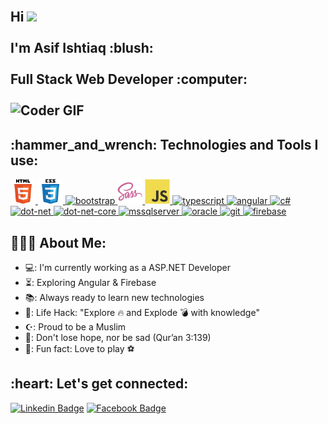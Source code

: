 <h2 align="left">
 <abc>
  <br>Hi <img src="https://user-images.githubusercontent.com/42378118/110234147-e3259600-7f4e-11eb-95be-0c4047144dea.gif" width="30"><br>
  <br> I'm Asif Ishtiaq :blush:<br>
  <br> Full Stack Web Developer :computer:<br>
  <br>
    <img src="https://media.giphy.com/media/u2pmTWUi0MXjyrMaVj/giphy.gif" alt="Coder GIF" width="500">
 </abc>
</h2> 
<h2 align="left">:hammer_and_wrench: Technologies and Tools I use:</h2>
<p align="left">
    <a href="https://www.w3.org/html/" target="_blank"> <img src="https://raw.githubusercontent.com/devicons/devicon/master/icons/html5/html5-original-wordmark.svg" alt="html5" width="40" height="40"/> </a>
    <a href="https://www.w3schools.com/css/" target="_blank"> <img src="https://raw.githubusercontent.com/devicons/devicon/master/icons/css3/css3-original-wordmark.svg" alt="css3" width="40" height="40"/> </a>
<a href="https://getbootstrap.com/" target="_blank"> <img src="https://cdn.jsdelivr.net/gh/devicons/devicon/icons/bootstrap/bootstrap-plain.svg" alt="bootstrap" width="40" height="40"/> </a>
<a href="https://sass-lang.com" target="_blank"> <img src="https://raw.githubusercontent.com/devicons/devicon/master/icons/sass/sass-original.svg" alt="sass" width="40" height="40"/> </a>
    <a href="https://developer.mozilla.org/en-US/docs/Web/JavaScript" target="_blank"> <img src="https://raw.githubusercontent.com/devicons/devicon/master/icons/javascript/javascript-original.svg" alt="javascript" width="40" height="40"/> </a>
  <a href="https://www.typescriptlang.org/" target="_blank"> <img src="https://cdn.jsdelivr.net/gh/devicons/devicon/icons/typescript/typescript-original.svg" alt="typescript" width="40" height="40"/> </a>
<a href="https://angular.io/" target="_blank"> <img src="https://cdn.jsdelivr.net/gh/devicons/devicon/icons/angularjs/angularjs-original.svg" alt="angular" width="40" height="40"/> </a>
<a href="https://docs.microsoft.com/en-us/dotnet/csharp/" target="_blank"> <img src="https://cdn.jsdelivr.net/gh/devicons/devicon/icons/csharp/csharp-original.svg" alt="c#" width="40" height="40"/> </a>
      <a href="https://dotnet.microsoft.com/" target="_blank"> <img src="https://cdn.jsdelivr.net/gh/devicons/devicon/icons/dot-net/dot-net-original-wordmark.svg" alt="dot-net" width="40" height="40"/> </a>
    <a href="https://dotnet.microsoft.com/" target="_blank"> <img src="https://cdn.jsdelivr.net/gh/devicons/devicon/icons/dotnetcore/dotnetcore-original.svg" alt="dot-net-core" width="40" height="40"/> </a>
    <a href="https://www.microsoft.com/en-us/sql-server/" target="_blank"> <img src="https://cdn.jsdelivr.net/gh/devicons/devicon/icons/microsoftsqlserver/microsoftsqlserver-plain-wordmark.svg" alt="mssqlserver" width="40" height="40"/> </a>
  <a href="https://www.oracle.com/database/" target="_blank"> <img src="https://cdn.jsdelivr.net/gh/devicons/devicon/icons/oracle/oracle-original.svg" alt="oracle" width="40" height="40"/> </a>
<a href="https://git-scm.com/" target="_blank"> <img src="https://www.vectorlogo.zone/logos/git-scm/git-scm-icon.svg" alt="git" width="40" height="40"/> </a>
 <a href="https://firebase.google.com/" target="_blank"> <img src="https://www.vectorlogo.zone/logos/firebase/firebase-icon.svg" alt="firebase" width="40" height="40"/> </a>
    </p>

<h2 align="left">👨🏻‍💻 About Me:</h2>

- 💻: I'm currently working as a ASP.NET Developer 
- ⏳:  Exploring Angular & Firebase
- 📚: Always ready to learn new technologies
- 🎯: Life Hack: "Explore :fire: and Explode :bomb: with knowledge"
- ☪️: Proud to be a Muslim
- 📖: Don't lose hope, nor be sad (Qur’an 3:139)
- 🥰: Fun fact: Love to play ⚽ <br>

<h2 align="left">:heart: Let's get connected:</h2>

[![Linkedin Badge](https://img.shields.io/badge/-ishtiaqasif-blue?style=flat-square&logo=Linkedin&logoColor=white&link=https://www.linkedin.com/in/ishtiaqasif/)](https://www.linkedin.com/in/ishtiaqasif/) [![Facebook Badge](https://img.shields.io/badge/-Ishtiaqasif-3b5998?style=flat-square&labelColor=3b5998&logo=facebook&logoColor=white&link=https://https://www.facebook.com/Ishtiaqasif/)](https://www.facebook.com/Ishtiaqasif/) 
